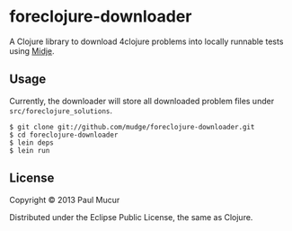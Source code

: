 # foreclojure-downloader

A Clojure library to download 4clojure problems into locally runnable
tests using [Midje](https://github.com/marick/Midje).

## Usage

Currently, the downloader will store all downloaded problem files under
`src/foreclojure_solutions`.

```console
$ git clone git://github.com/mudge/foreclojure-downloader.git
$ cd foreclojure-downloader
$ lein deps
$ lein run
```

## License

Copyright © 2013 Paul Mucur

Distributed under the Eclipse Public License, the same as Clojure.
